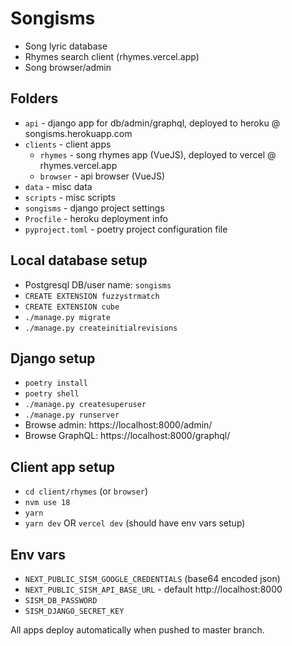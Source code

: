 # Songisms

* Song lyric database
* Rhymes search client (rhymes.vercel.app)
* Song browser/admin

## Folders
* `api` - django app for db/admin/graphql, deployed to heroku @ songisms.herokuapp.com
* `clients` - client apps
  * `rhymes` - song rhymes app (VueJS), deployed to vercel @ rhymes.vercel.app
  * `browser` - api browser (VueJS)  
* `data` - misc data
* `scripts` - misc scripts
* `songisms` - django project settings
* `Procfile` - heroku deployment info
* `pyproject.toml` - poetry project configuration file

## Local database setup
* Postgresql DB/user name: `songisms`
* `CREATE EXTENSION fuzzystrmatch`
* `CREATE EXTENSION cube`
* `./manage.py migrate`
* `./manage.py createinitialrevisions`

## Django setup
* `poetry install`
* `poetry shell`
* `./manage.py createsuperuser`
* `./manage.py runserver`
* Browse admin: https://localhost:8000/admin/
* Browse GraphQL: https://localhost:8000/graphql/

## Client app setup
* `cd client/rhymes` (or `browser`)
* `nvm use 18`
* `yarn`
* `yarn dev` OR `vercel dev` (should have env vars setup)

## Env vars
* `NEXT_PUBLIC_SISM_GOOGLE_CREDENTIALS` (base64 encoded json)
* `NEXT_PUBLIC_SISM_API_BASE_URL` - default http://localhost:8000
* `SISM_DB_PASSWORD`
* `SISM_DJANGO_SECRET_KEY`

All apps deploy automatically when pushed to master branch.

